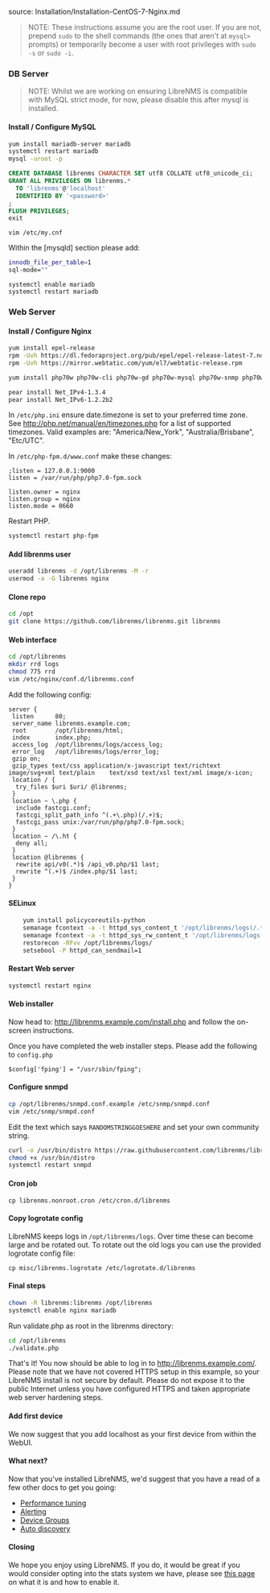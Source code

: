 source: Installation/Installation-CentOS-7-Nginx.md
> NOTE: These instructions assume you are the root user.  If you are not, prepend `sudo` to the shell commands (the ones that aren't at `mysql>` prompts) or temporarily become a user with root privileges with `sudo -s` or `sudo -i`.

### DB Server ###

> NOTE: Whilst we are working on ensuring LibreNMS is compatible with MySQL strict mode, for now, please disable this after mysql is installed.

#### Install / Configure MySQL
```bash
yum install mariadb-server mariadb
systemctl restart mariadb
mysql -uroot -p
```

```sql
CREATE DATABASE librenms CHARACTER SET utf8 COLLATE utf8_unicode_ci;
GRANT ALL PRIVILEGES ON librenms.*
  TO 'librenms'@'localhost'
  IDENTIFIED BY '<password>'
;
FLUSH PRIVILEGES;
exit
```

`vim /etc/my.cnf`

Within the [mysqld] section please add:

```bash
innodb_file_per_table=1
sql-mode=""
```

```
systemctl enable mariadb  
systemctl restart mariadb
```

### Web Server ###

#### Install / Configure Nginx

```bash
yum install epel-release
rpm -Uvh https://dl.fedoraproject.org/pub/epel/epel-release-latest-7.noarch.rpm
rpm -Uvh https://mirror.webtatic.com/yum/el7/webtatic-release.rpm

yum install php70w php70w-cli php70w-gd php70w-mysql php70w-snmp php70w-pear php70w-curl php70w-common php70w-fpm nginx net-snmp mariadb ImageMagick jwhois nmap mtr rrdtool MySQL-python net-snmp-utils cronie php70w-mcrypt fping git

pear install Net_IPv4-1.3.4
pear install Net_IPv6-1.2.2b2
```

In `/etc/php.ini` ensure date.timezone is set to your preferred time zone.  See http://php.net/manual/en/timezones.php for a list of supported timezones.  Valid examples are: "America/New_York", "Australia/Brisbane", "Etc/UTC".

In `/etc/php-fpm.d/www.conf` make these changes:

```nginx
;listen = 127.0.0.1:9000
listen = /var/run/php/php7.0-fpm.sock

listen.owner = nginx
listen.group = nginx
listen.mode = 0660
```
Restart PHP.

```bash
systemctl restart php-fpm
```

#### Add librenms user

```bash
useradd librenms -d /opt/librenms -M -r
usermod -a -G librenms nginx
```

#### Clone repo

```bash
cd /opt
git clone https://github.com/librenms/librenms.git librenms
```

#### Web interface

```bash
cd /opt/librenms
mkdir rrd logs
chmod 775 rrd
vim /etc/nginx/conf.d/librenms.conf
```

Add the following config:

```nginx
server {
 listen      80;
 server_name librenms.example.com;
 root        /opt/librenms/html;
 index       index.php;
 access_log  /opt/librenms/logs/access_log;
 error_log   /opt/librenms/logs/error_log;
 gzip on;
 gzip_types text/css application/x-javascript text/richtext image/svg+xml text/plain    text/xsd text/xsl text/xml image/x-icon;
 location / {
  try_files $uri $uri/ @librenms;
 }
 location ~ \.php {
  include fastcgi.conf;
  fastcgi_split_path_info ^(.+\.php)(/.+)$;
  fastcgi_pass unix:/var/run/php/php7.0-fpm.sock;
 }
 location ~ /\.ht {
  deny all;
 }
 location @librenms {
  rewrite api/v0(.*)$ /api_v0.php/$1 last;
  rewrite ^(.+)$ /index.php/$1 last;
 }
}
```

#### SELinux

```bash
    yum install policycoreutils-python
    semanage fcontext -a -t httpd_sys_content_t '/opt/librenms/logs(/.*)?'
    semanage fcontext -a -t httpd_sys_rw_content_t '/opt/librenms/logs(/.*)?'
    restorecon -RFvv /opt/librenms/logs/
    setsebool -P httpd_can_sendmail=1
```

#### Restart Web server

```bash
systemctl restart nginx
```

#### Web installer

Now head to: http://librenms.example.com/install.php and follow the on-screen instructions.

Once you have completed the web installer steps. Please add the following to `config.php`

`$config['fping'] = "/usr/sbin/fping";`

#### Configure snmpd

```bash
cp /opt/librenms/snmpd.conf.example /etc/snmp/snmpd.conf
vim /etc/snmp/snmpd.conf
```

Edit the text which says `RANDOMSTRINGGOESHERE` and set your own community string.

```bash
curl -o /usr/bin/distro https://raw.githubusercontent.com/librenms/librenms-agent/master/snmp/distro
chmod +x /usr/bin/distro
systemctl restart snmpd
```

#### Cron job

`cp librenms.nonroot.cron /etc/cron.d/librenms`

#### Copy logrotate config

LibreNMS keeps logs in `/opt/librenms/logs`. Over time these can become large and be rotated out.  To rotate out the old logs you can use the provided logrotate config file:

    cp misc/librenms.logrotate /etc/logrotate.d/librenms

#### Final steps

```bash
chown -R librenms:librenms /opt/librenms
systemctl enable nginx mariadb
```

Run validate.php as root in the librenms directory:

```bash
cd /opt/librenms
./validate.php
```

That's it!  You now should be able to log in to http://librenms.example.com/.  Please note that we have not covered HTTPS setup in this example, so your LibreNMS install is not secure by default.  Please do not expose it to the public Internet unless you have configured HTTPS and taken appropriate web server hardening steps.

#### Add first device

We now suggest that you add localhost as your first device from within the WebUI.

#### What next?

Now that you've installed LibreNMS, we'd suggest that you have a read of a few other docs to get you going:

 - [Performance tuning](http://docs.librenms.org/Support/Performance)
 - [Alerting](http://docs.librenms.org/Extensions/Alerting/)
 - [Device Groups](http://docs.librenms.org/Extensions/Device-Groups/)
 - [Auto discovery](http://docs.librenms.org/Extensions/Auto-Discovery/)

#### Closing

We hope you enjoy using LibreNMS. If you do, it would be great if you would consider opting into the stats system we have, please see [this page](http://docs.librenms.org/General/Callback-Stats-and-Privacy/) on what it is and how to enable it.
